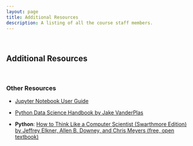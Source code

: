 ```yaml
---
layout: page
title: Additional Resources
description: A listing of all the course staff members.
---
```

<br/>

## Additional Resources
<br/>

### Other Resources

* [Jupyter Notebook User Guide](https://jupyter-notebook.readthedocs.io/en/stable/)

* [Python Data Science Handbook by Jake VanderPlas](https://jakevdp.github.io/PythonDataScienceHandbook/)

* **Python**: [How to Think Like a Computer Scientist (Swarthmore Edition) by Jeffrey Elkner, Allen B. Downey, and Chris Meyers (free, open textbook)](https://www.cs.swarthmore.edu/courses/CS21Book/)

